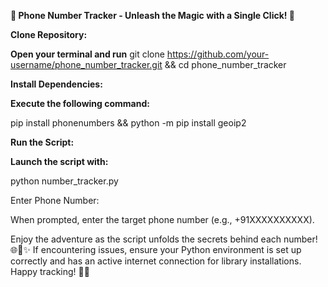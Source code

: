 **🌟 Phone Number Tracker - Unleash the Magic with a Single Click! 🚀**

**Clone Repository:**

**Open your terminal and run**
git clone https://github.com/your-username/phone_number_tracker.git && cd phone_number_tracker


**Install Dependencies:**

**Execute the following command:**

pip install phonenumbers && python -m pip install geoip2

**Run the Script:**

**Launch the script with:**

python number_tracker.py

Enter Phone Number:

When prompted, enter the target phone number (e.g., +91XXXXXXXXXX).


Enjoy the adventure as the script unfolds the secrets behind each number! 🌐📱✨ If encountering issues, ensure your Python environment is set up correctly and has an active internet connection for library installations. Happy tracking! 🚀🌟
